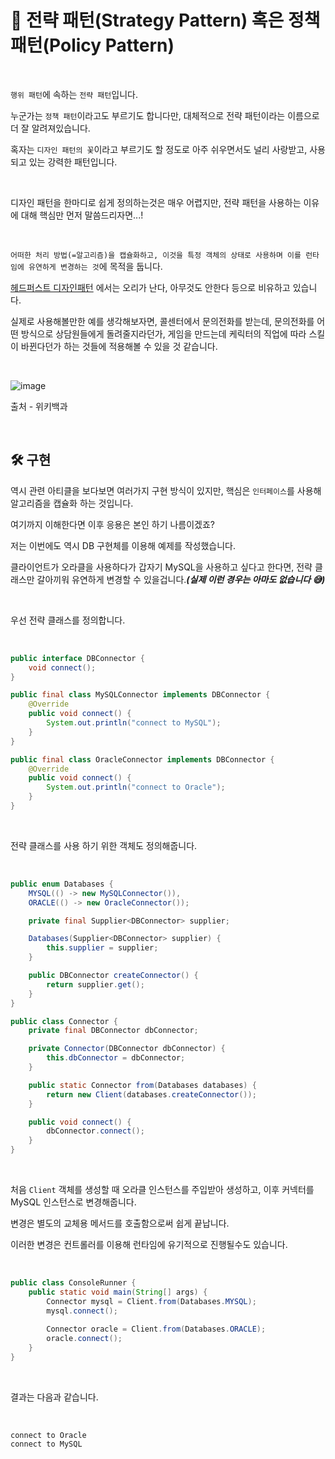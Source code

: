 # 📜 전략 패턴(Strategy Pattern) 혹은 정책 패턴(Policy Pattern)

<br />

`행위 패턴`에 속하는 `전략 패턴`입니다.

누군가는 `정책 패턴`이라고도 부르기도 합니다만, 대체적으로 전략 패턴이라는 이름으로 더 잘 알려져있습니다.

혹자는 `디자인 패턴의 꽃`이라고 부르기도 할 정도로 아주 쉬우면서도 널리 사랑받고, 사용되고 있는 강력한 패턴입니다.

<br >

디자인 패턴을 한마디로 쉽게 정의하는것은 매우 어렵지만, 전략 패턴을 사용하는 이유에 대해 핵심만 먼저 말씀드리자면...!

<br />

`어떠한 처리 방법(=알고리즘)을 캡슐화하고, 이것을 특정 객체의 상태로 사용하며 이를 런타임에 유연하게 변경하는 것`에 목적을 둡니다.

[헤드퍼스트 디자인패턴](https://www.aladin.co.kr/shop/wproduct.aspx?ItemId=582754) 에서는 오리가 난다, 아무것도 안한다 등으로 비유하고 있습니다.

실제로 사용해볼만한 예를 생각해보자면, 콜센터에서 문의전화를 받는데, 문의전화를 어떤 방식으로 상담원들에게 돌려줄지라던가, 게임을 만드는데 케릭터의 직업에 따라 스킬이 바뀐다던가 하는 것들에 적용해볼 수 있을 것 같습니다.

<br />

![image](https://user-images.githubusercontent.com/71188307/133035797-e53b96bc-6e7f-454d-a524-7d56eee9b724.png)

출처 - 위키백과

<br />

## 🛠 구현

역시 관련 아티클을 보다보면 여러가지 구현 방식이 있지만, 핵심은 `인터페이스`를 사용해 알고리즘을 캡슐화 하는 것입니다.

여기까지 이해한다면 이후 응용은 본인 하기 나름이겠죠?

저는 이번에도 역시 DB 구현체를 이용해 예제를 작성했습니다.

클라이언트가 오라클을 사용하다가 갑자기 MySQL을 사용하고 싶다고 한다면, 전략 클래스만 갈아끼워 유연하게 변경할 수 있을겁니다.***(실제 이런 경우는 아마도 없습니다 😅)***

<br />

우선 전략 클래스를 정의합니다.

<br />

```java
public interface DBConnector {
    void connect();
}

public final class MySQLConnector implements DBConnector {
    @Override
    public void connect() {
        System.out.println("connect to MySQL");
    }
}

public final class OracleConnector implements DBConnector {
    @Override
    public void connect() {
        System.out.println("connect to Oracle");
    }
}
```

<br />

전략 클래스를 사용 하기 위한 객체도 정의해줍니다.

<br />

```java
public enum Databases {
    MYSQL(() -> new MySQLConnector()),
    ORACLE(() -> new OracleConnector());

    private final Supplier<DBConnector> supplier;

    Databases(Supplier<DBConnector> supplier) {
        this.supplier = supplier;
    }

    public DBConnector createConnector() {
        return supplier.get();
    }
}

public class Connector {
    private final DBConnector dbConnector;

    private Connector(DBConnector dbConnector) {
        this.dbConnector = dbConnector;
    }

    public static Connector from(Databases databases) {
        return new Client(databases.createConnector());
    }

    public void connect() {
        dbConnector.connect();
    }
}
```

<br />

처음 `Client` 객체를 생성할 때 오라클 인스턴스를 주입받아 생성하고, 이후 커넥터를 MySQL 인스턴스로 변경해줍니다.

변경은 별도의 교체용 메서드를 호출함으로써 쉽게 끝납니다.

이러한 변경은 컨트롤러를 이용해 런타임에 유기적으로 진행될수도 있습니다.

<br />

```java
public class ConsoleRunner {
    public static void main(String[] args) {
        Connector mysql = Client.from(Databases.MYSQL);
        mysql.connect();
        
        Connector oracle = Client.from(Databases.ORACLE);
        oracle.connect();
    }
}
```

<br />

결과는 다음과 같습니다.

<br />

```shell
connect to Oracle
connect to MySQL
```

<br />
